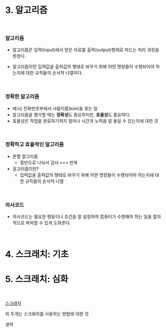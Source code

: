 # 3. 알고리즘

<br/>

### 알고리즘

- 알고리즘은 입력(input)에서 받은 자료를 출력(output)형태로 마드는 처리 과정을 뜻한다.

- 알고리즘이란 입력값을 출력값의 형태로 바꾸기 위해 어떤 명령들이 수행되어야 하는지에 대한 규칙들의 순서적 나열이다.



<br/>

### 정확한 알고리즘

- 예시) 전화번호부에서 사람이름(kim)을 찾는 일
- 알고리즘을 평가할 때는 **정확성**도 중요하지만, **효율성**도 중요하다.
- 효율성은 작업을 완료하기까지 얼마나 시간과 노력을 덜 들일 수 있는지에 대한 것



<br/>

### 정확하고 효율적인 알고리즘

- 분할 알고리즘
  - 절반으로 나눠서 검사 ==> 반복
- 알고리즘이란?
  - 입력값을 출력값의 형태로 바꾸기 위해 어떤 명령들이 수행되어야 하는지에 대한 규칙들의 순서적 나열



<br/>

### 의사코드

- 의사코드는 필요한 행동이나 조건을 잘 설정하여 컴퓨터가 수행해야 하는 일을 절차적으로 파악할 수 있게 도와준다.



<br/>



# 4. 스크래치: 기초

# 5. 스크래치: 심화

<br/>

[스크래치]( https://scratch.mit.edu/ )

위 두개는 스크래치를 사용하는 방법에 대한 것

생략





<br/>

<br/>



